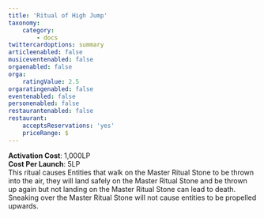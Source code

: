 ```yaml
---
title: 'Ritual of High Jump'
taxonomy:
    category:
        - docs
twittercardoptions: summary
articleenabled: false
musiceventenabled: false
orgaenabled: false
orga:
    ratingValue: 2.5
orgaratingenabled: false
eventenabled: false
personenabled: false
restaurantenabled: false
restaurant:
    acceptsReservations: 'yes'
    priceRange: $
---
```


**Activation Cost**: 1,000LP  
**Cost Per Launch**: 5LP  
This ritual causes Entities that walk on the Master Ritual Stone to be thrown into the air, they will land safely on the Master Ritual Stone and be thrown up again but not landing on the Master Ritual Stone can lead to death. Sneaking over the Master Ritual Stone will not cause entities to be propelled upwards.

